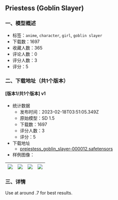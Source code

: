 ## Priestess (Goblin Slayer)
### 一、模型概述

- 标签：`anime`, `character`, `girl`, `goblin slayer`
- 下载数：1697
- 收藏人数：365
- 评论人数：0
- 评分人数：3
- 评分：5

### 二、下载地址（共1个版本）

#### [版本1/共1个版本] v1

- 统计数据
  - 发布时间：2023-02-18T03:51:05.349Z
  - 原始模型：SD 1.5
  - 下载数：1697
  - 评分人数：3
  - 评分：5
- 下载地址
  - [preiestess_goblin_slayer-000012.safetensors](https://civitai.com/api/download/models/11971)
- 样例图像：

| <img src="https://image.civitai.com/xG1nkqKTMzGDvpLrqFT7WA/0ff26b28-889d-4bd1-47f9-1d87581a0300/width=450/114456.jpeg" /> | <img src="https://image.civitai.com/xG1nkqKTMzGDvpLrqFT7WA/8c3d9088-f179-4aad-9246-f51ab8953600/width=450/114461.jpeg" /> | <img src="https://image.civitai.com/xG1nkqKTMzGDvpLrqFT7WA/e3719d44-9c69-4de1-04aa-b1929023b900/width=450/114460.jpeg" /> | <img src="https://image.civitai.com/xG1nkqKTMzGDvpLrqFT7WA/ffd43013-b20d-4aa0-6854-4213cdf4dc00/width=450/114459.jpeg" /> |
| ---- | ---- | ---- | ---- |


### 三、详情
<p>Use at around .7 for best results. </p>